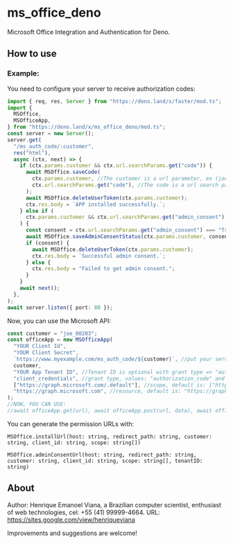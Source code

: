 # ms_office_deno

Microsoft Office Integration and Authentication for Deno.

## How to use

### Example:

You need to configure your server to receive authorization codes:

```typescript
import { req, res, Server } from "https://deno.land/x/faster/mod.ts";
import {
  MSOffice,
  MSOfficeApp,
} from "https://deno.land/x/ms_office_deno/mod.ts";
const server = new Server();
server.get(
  "/ms_auth_code/:customer",
  res("html"),
  async (ctx, next) => {
    if (ctx.params.customer && ctx.url.searchParams.get("code")) {
      await MSOffice.saveCode(
        ctx.params.customer, //The customer is a url parameter, ex (joe): /ms_auth_code/joe
        ctx.url.searchParams.get("code"), //The code is a url search parameter, ex: /ms_auth_code/joe?code=12372387238
      );
      await MSOffice.deleteUserToken(ctx.params.customer);
      ctx.res.body = `APP installed successfully.`;
    } else if (
      ctx.params.customer && ctx.url.searchParams.get("admin_consent") //url search parameter: /ms_auth_code/joe?admin_consent=True
    ) {
      const consent = ctx.url.searchParams.get("admin_consent") === "True";
      await MSOffice.saveAdminConsentStatus(ctx.params.customer, consent);
      if (consent) {
        await MSOffice.deleteUserToken(ctx.params.customer);
        ctx.res.body = `Successful admin consent.`;
      } else {
        ctx.res.body = "Failed to get admin consent.";
      }
    }
    await next();
  },
);
await server.listen({ port: 80 });
```

Now, you can use the Microsoft API:

```typescript
const customer = "joe_00203";
const officeApp = new MSOfficeApp(
  "YOUR Client Id",
  "YOUR Client Secret",
  `https://www.myexample.com/ms_auth_code/${customer}`, //put your server authorization code URL here
  customer,
  "YOUR App Tenant ID", //Tenant ID is optional with grant type => "authorization_code"
  "client_credentials", //grant type, values: "authorization_code" and "client_credentials", default is "client_credentials"
  ["https://graph.microsoft.com/.default"], //scope, default is: ["https://graph.microsoft.com/.default"]
  "https://graph.microsoft.com", //resource, default is: "https://graph.microsoft.com"
);
//NOW, YOU CAN USE:
//await officeApp.get(url), await officeApp.post(url, data), await officeApp.delete(url), etc.
```

You can generate the permission URLs with:

```
MSOffice.installUrl(host: string, redirect_path: string, customer: string, client_id: string, scope: string[])
```

```
MSOffice.adminConsentUrl(host: string, redirect_path: string, customer: string, client_id: string, scope: string[], tenantID: string)
```

## About

Author: Henrique Emanoel Viana, a Brazilian computer scientist, enthusiast of
web technologies, cel: +55 (41) 99999-4664. URL:
https://sites.google.com/view/henriqueviana

Improvements and suggestions are welcome!

